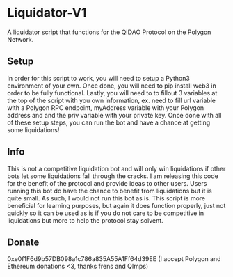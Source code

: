 # Liquidator-V1
A liquidator script that functions for the QIDAO Protocol on the Polygon Network.


## Setup
In order for this script to work, you will need to setup a Python3 environment of your own. Once done, you will need to pip install web3 in order to be fully functional. Lastly, you will need to to fillout 3 variables at the top of the script with you own information, ex. need to fill url variable with a Polygon RPC endpoint, myAddress variable with your Polygon address and and the priv variable with your private key. Once done with all of these setup steps, you can run the bot and have a chance at getting some liquidations!


## Info
This is not a competitive liquidation bot and will only win liquidations if other bots let some liquidations fall through the cracks. I am releasing this code for the benefit of the protocol and provide ideas to other users. Users running this bot do have the chance to benefit from liquidations but it is quite small. As such, I would not run this bot as is. This script is more beneficial for learning purposes, but again it does function properly, just not quickly so it can be used as is if you do not care to be competitive in liquidations but more to help the protocol stay solvent. 


## Donate
0xe0f1F6d9b57DB098a1c786a835A55A1Ff64d39EE (I accept Polygon and Ethereum donations <3, thanks frens and QImps)

